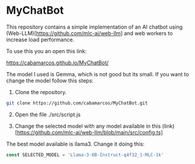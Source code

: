 # MyChatBot

This repository contains a simple implementation of an AI chatbot using (Web-LLM)[https://github.com/mlc-ai/web-llm] and web workers to increase load performance.

To use this you an open this link:

https://cabamarcos.github.io/MyChatBot/

The model I used is Gemma, which is not good but its small. If you want to change the model follow this steps:

1. Clone the repository.

```bash
git clone https://github.com/cabamarcos/MyChatBot.git
```

2. Open the file ./src/script.js

3. Change the selected model with any model available in this (link)[https://github.com/mlc-ai/web-llm/blob/main/src/config.ts]

The best model available is llama3. Change it doing this:

```JavaScript
const SELECTED_MODEL = 'Llama-3-8B-Instruct-q4f32_1-MLC-1k'
```
